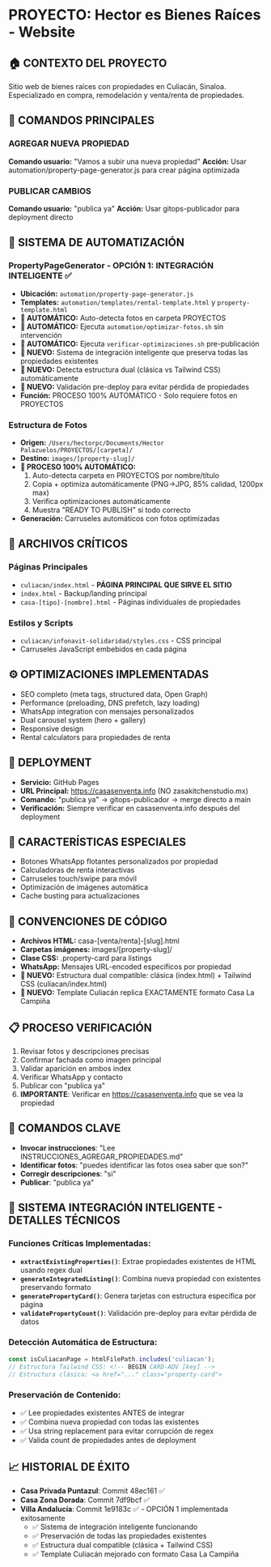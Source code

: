 # PROYECTO: Hector es Bienes Raíces - Website

## 🏠 CONTEXTO DEL PROYECTO
Sitio web de bienes raíces con propiedades en Culiacán, Sinaloa. Especializado en compra, remodelación y venta/renta de propiedades.

## 🎯 COMANDOS PRINCIPALES

### AGREGAR NUEVA PROPIEDAD
**Comando usuario:** "Vamos a subir una nueva propiedad"
**Acción:** Usar automation/property-page-generator.js para crear página optimizada

### PUBLICAR CAMBIOS  
**Comando usuario:** "publica ya"
**Acción:** Usar gitops-publicador para deployment directo

## 🔧 SISTEMA DE AUTOMATIZACIÓN

### PropertyPageGenerator - **OPCIÓN 1: INTEGRACIÓN INTELIGENTE** ✅
- **Ubicación:** `automation/property-page-generator.js`
- **Templates:** `automation/templates/rental-template.html` y `property-template.html`
- **🤖 AUTOMÁTICO:** Auto-detecta fotos en carpeta PROYECTOS
- **🤖 AUTOMÁTICO:** Ejecuta `automation/optimizar-fotos.sh` sin intervención
- **🤖 AUTOMÁTICO:** Ejecuta `verificar-optimizaciones.sh` pre-publicación
- **🔧 NUEVO:** Sistema de integración inteligente que preserva todas las propiedades existentes
- **🔧 NUEVO:** Detecta estructura dual (clásica vs Tailwind CSS) automáticamente
- **🔧 NUEVO:** Validación pre-deploy para evitar pérdida de propiedades
- **Función:** PROCESO 100% AUTOMÁTICO - Solo requiere fotos en PROYECTOS

### Estructura de Fotos
- **Origen:** `/Users/hectorpc/Documents/Hector Palazuelos/PROYECTOS/[carpeta]/`
- **Destino:** `images/[property-slug]/`
- **🤖 PROCESO 100% AUTOMÁTICO:**
  1. Auto-detecta carpeta en PROYECTOS por nombre/título
  2. Copia + optimiza automáticamente (PNG→JPG, 85% calidad, 1200px max)
  3. Verifica optimizaciones automáticamente
  4. Muestra "READY TO PUBLISH" si todo correcto
- **Generación:** Carruseles automáticos con fotos optimizadas

## 📄 ARCHIVOS CRÍTICOS

### Páginas Principales
- `culiacan/index.html` - **PÁGINA PRINCIPAL QUE SIRVE EL SITIO**
- `index.html` - Backup/landing principal
- `casa-[tipo]-[nombre].html` - Páginas individuales de propiedades

### Estilos y Scripts
- `culiacan/infonavit-solidaridad/styles.css` - CSS principal
- Carruseles JavaScript embebidos en cada página

## ⚙️ OPTIMIZACIONES IMPLEMENTADAS
- SEO completo (meta tags, structured data, Open Graph)
- Performance (preloading, DNS prefetch, lazy loading)
- WhatsApp integration con mensajes personalizados
- Dual carousel system (hero + gallery)
- Responsive design
- Rental calculators para propiedades de renta

## 🚀 DEPLOYMENT
- **Servicio:** GitHub Pages
- **URL Principal:** https://casasenventa.info (NO zasakitchenstudio.mx)
- **Comando:** "publica ya" → gitops-publicador → merge directo a main
- **Verificación:** Siempre verificar en casasenventa.info después del deployment

## 📱 CARACTERÍSTICAS ESPECIALES
- Botones WhatsApp flotantes personalizados por propiedad
- Calculadoras de renta interactivas
- Carruseles touch/swipe para móvil
- Optimización de imágenes automática
- Cache busting para actualizaciones

## 🎨 CONVENCIONES DE CÓDIGO
- **Archivos HTML:** casa-[venta/renta]-[slug].html
- **Carpetas imágenes:** images/[property-slug]/
- **Clase CSS:** .property-card para listings
- **WhatsApp:** Mensajes URL-encoded específicos por propiedad
- **🔧 NUEVO:** Estructura dual compatible: clásica (index.html) + Tailwind CSS (culiacan/index.html)
- **🔧 NUEVO:** Template Culiacán replica EXACTAMENTE formato Casa La Campiña

## 📋 PROCESO VERIFICACIÓN
1. Revisar fotos y descripciones precisas
2. Confirmar fachada como imagen principal  
3. Validar aparición en ambos index
4. Verificar WhatsApp y contacto
5. Publicar con "publica ya"
6. **IMPORTANTE**: Verificar en https://casasenventa.info que se vea la propiedad

## 🔧 COMANDOS CLAVE
- **Invocar instrucciones**: "Lee INSTRUCCIONES_AGREGAR_PROPIEDADES.md"
- **Identificar fotos**: "puedes identificar las fotos osea saber que son?"
- **Corregir descripciones**: "si"
- **Publicar**: "publica ya"

## 🧠 SISTEMA INTEGRACIÓN INTELIGENTE - DETALLES TÉCNICOS

### Funciones Críticas Implementadas:
- **`extractExistingProperties()`**: Extrae propiedades existentes de HTML usando regex dual
- **`generateIntegratedListing()`**: Combina nueva propiedad con existentes preservando formato
- **`generatePropertyCard()`**: Genera tarjetas con estructura específica por página
- **`validatePropertyCount()`**: Validación pre-deploy para evitar pérdida de datos

### Detección Automática de Estructura:
```javascript
const isCuliacanPage = htmlFilePath.includes('culiacan');
// Estructura Tailwind CSS: <!-- BEGIN CARD-ADV [key] -->
// Estructura clásica: <a href="..." class="property-card">
```

### Preservación de Contenido:
- ✅ Lee propiedades existentes ANTES de integrar
- ✅ Combina nueva propiedad con todas las existentes  
- ✅ Usa string replacement para evitar corrupción de regex
- ✅ Valida count de propiedades antes de deployment

## 📈 HISTORIAL DE ÉXITO
- **Casa Privada Puntazul**: Commit 48ec161 ✅
- **Casa Zona Dorada**: Commit 7df9bcf ✅
- **Villa Andalucía**: Commit 1e9183c ✅ - OPCIÓN 1 implementada exitosamente
  - ✅ Sistema de integración inteligente funcionando
  - ✅ Preservación de todas las propiedades existentes
  - ✅ Estructura dual compatible (clásica + Tailwind CSS)
  - ✅ Template Culiacán mejorado con formato Casa La Campiña